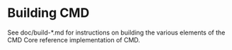 Building CMD
================

See doc/build-*.md for instructions on building the various
elements of the CMD Core reference implementation of CMD.
